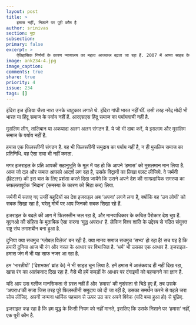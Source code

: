 ```yaml
---
layout: post
title: >
    हमास नहीं, निशाने पर पूरी कौम है
author: srinivas
section: मुद्दा
subsection:
primary: false
excerpt: >
    ऐतिहासिक निर्णयों के कारण न्यायालय का महत्व आजकल बढ़ता जा रहा हैं. 2007 में आप्पा साहब के केस में आया सर्वोच्च न्यायालय का फैसला भी एक ऐतिहासिक फैसला ही कहा जाएगा. न्यायाधीश जे.पी. माथुर और आर.वी रविन्द्रन की खंडपीठ ने अपने फैसले में कहा है ...
image: ank234-4.jpg
image_caption: 
comments: true
share: true
priority: 4
issue: 234
tags: []
---
```


इंदिरा इज इंडिया जैसा नारा उनके चाटुकार लगाते थे. इंदिरा गांधी भारत नहीं थीं. उसी तरह नरेंद्र मोदी भी भारत या हिंदू समाज के पर्याय नहीं हैं. आरएसएस हिंदू समाज का पर्यायवाची नहीं है.

मुसलिम लीग, तालिबान या अकयादा अलग अलग संगठन हैं. ये जो भी दावा करें, ये इसलाम और मुसलिम समाज के पर्याय नहीं हैं.

हमास एक फिलस्तीनी संगठन है. वह भी फिलस्तीनी समुदाय का पर्याय नहीं है, न ही मुसलिम समाज का प्रतिनिधि. वह ऐसा दावा भी नहीं करता.

मगर इजराइल के प्रति आपकी सहानुभूति के मूल में यह हो कि आपने ‘हमास’ को मुसलमान मान लिया है.
आज जो दल और जमात आपको आदर्श लग रहा है, उसके विद्वानों का लिखा पलट लीजिये. वे जर्मनी (हिटलर) की इस बात के लिए  प्रशंसा करते दिख जायेंगे कि उसने अपने देश की साम्प्रदायिक समस्या का सफलतापूर्वक ‘निदान’ (समस्या के कारण को मिटा कर) लिया.

जर्मनी में सताए गए उन्हीं यहूदियों का देश इजराइल अब ‘अपना’ लगने लगा है,  क्योंकि वह ‘उन लोगों’ को सबक सिखा रहा है, घरेलू मोर्चे पर आप जिनको सबक सिखा रहे हैं.

इजराइल के बदले की आग में फिलस्तीन जल रहा है, और मानवाधिकार के कथित पैरोकार देश चुप हैं. यूएनओ की संहिता के मुताबिक ऐसा करना ‘युद्ध अपराध’ है. लेकिन विश्व शांति के उद्देश्य से गठित संयुक्त राष्ट्र संघ तमाशबीन बना हुआ है.

दुनिया क्या सचमुच ‘ग्लोबल विलेज’ बन रही है. क्या मानव समाज सचमुच ‘सभ्य’ हो रहा है!
सच यह है कि हमारी दुनिया आज भी रंग और नस्ल के आधार पर विभाजित है. ‘धर्म’ भी उसका एक आधार है. इजराइल- हमास जंग में भी यह साफ नजर आ रहा है.

हम ‘भारतीयों’ (‘देशभक्त’ ब्रांड के) ने भी साइड चुन लिया है. हमें हमास में आतंकवाद ही नहीं दिख रहा, खास रंग का आतंकवाद दिख रहा है. वैसे भी हमें कपड़ों के आधार पर दंगाइयों को पहचानने का ज्ञान है.

यदि आप उस गलीज मानसिकता से ग्रस्त नहीं हैं और ‘हमास’ की नृशंसता से चिढ़े हुए हैं, तब उसके ‘अपराध’की सजा जिस तरह पूरे फिलस्तीनी समुदाय को दी जा रही है, उसका समर्थन करने से पहले जरा सोच लीजिए. अपनी जन्मना धार्मिक पहचान से ऊपर उठ कर अपने विवेक (यदि बचा हुआ हो) से पूछिए.

इजराइल कह रहा है कि हम युद्ध के किसी नियम को नहीं मानते, इसलिए कि उसके निशाने पर ‘हमास’ नहीं, एक पूरी कौम है.